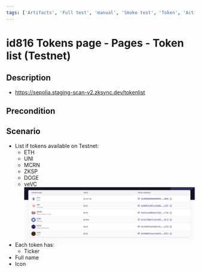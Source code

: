 ```yaml
---
tags: ['Artifacts', 'Full test', 'manual', 'Smoke test', 'Token', 'Active']
---
```


# id816 Tokens page - Pages - Token list (Testnet)

## Description
  - https://sepolia.staging-scan-v2.zksync.dev/tokenlist

## Precondition


## Scenario
- List if tokens available on Testnet:
  - ETH
  - UNI
  - MCRN
  - ZKSP
  - DOGE
  - veVC
  ![Screenshot](../../../../static/img/Pages/MaintenancePage/id816_1.png)
- Each token has:
    - Ticker
- Full name
- Icon
